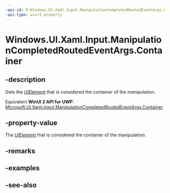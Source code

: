 ```yaml
---
-api-id: P:Windows.UI.Xaml.Input.ManipulationCompletedRoutedEventArgs.Container
-api-type: winrt property
---
```


<!-- Property syntax
public Windows.UI.Xaml.UIElement Container { get; }
-->

# Windows.UI.Xaml.Input.ManipulationCompletedRoutedEventArgs.Container

## -description
Gets the [UIElement](../windows.ui.xaml/uielement.md) that is considered the container of the manipulation.

Equivalent **WinUI 2 API for UWP**: [Microsoft.UI.Xaml.Input.ManipulationCompletedRoutedEventArgs.Container](/windows/winui/api/microsoft.ui.xaml.input.manipulationcompletedroutedeventargs.container).

## -property-value
The [UIElement](../windows.ui.xaml/uielement.md) that is considered the container of the manipulation.

## -remarks

## -examples

## -see-also

